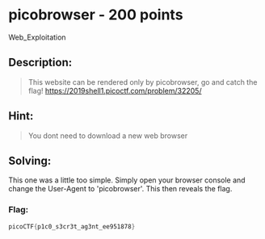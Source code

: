 # picobrowser - 200 points
Web_Exploitation

## Description:
> This website can be rendered only by picobrowser, go and catch the flag! https://2019shell1.picoctf.com/problem/32205/

## Hint:
> You dont need to download a new web browser

## Solving:

This one was a little too simple. Simply open your browser console and change the User-Agent to 'picobrowser'. This then reveals the flag.

### Flag: 

```c
picoCTF{p1c0_s3cr3t_ag3nt_ee951878}
```

